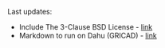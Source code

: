 Last updates:

- Include The 3-Clause BSD License - [link](https://github.com/GEOS-Chem-IGE/Getting-started/blob/main/LICENSE)
- Markdown to run on Dahu (GRICAD) - [link](https://github.com/GEOS-Chem-IGE/Getting-started/blob/main/Dahu.md)
